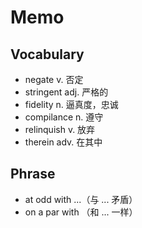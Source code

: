# Memo

## Vocabulary

- negate v. 否定
- stringent adj. 严格的
- fidelity n. 逼真度，忠诚
- compilance n. 遵守
- relinquish v. 放弃
- therein adv. 在其中

## Phrase

- at odd with ...（与 ... 矛盾）
- on a par with （和 ... 一样）
